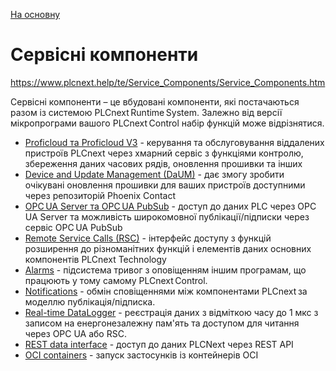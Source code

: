 [На основну](..\README.md)

# Сервісні компоненти 

https://www.plcnext.help/te/Service_Components/Service_Components.htm

Сервісні компоненти – це вбудовані компоненти, які постачаються разом із системою PLCnext Runtime System. Залежно від версії мікропрограми вашого PLCnext Control набір функцій може відрізнятися.

- [Proficloud та Proficloud V3](proficloud/README.md) -  керування та обслуговування віддалених пристроїв PLCnext через хмарний сервіс з функціями контролю, збереження даних часових рядів, оновлення прошивки та інших
- [Device and Update Management (DaUM)](daum/README.md) - дає змогу зробити очікувані оновлення прошивки для ваших пристроїв доступними через репозиторій Phoenix Contact
- [OPC UA Server та OPC UA PubSub](opcua/README.md) - доступ до даних PLC через OPC UA Server та можливість широкомовної публікації/підписки через сервіс OPC UA PubSub
- [Remote Service Calls (RSC)](rsc/README.md) - інтерфейс доступу з функцій розширення до різноманітних функцій і елементів даних основних компонентів PLCnext Technology 
- [Alarms](alarms/README.md) - підсистема тривог з оповіщенням іншим програмам, що працюють у тому самому PLCnext Control.
- [Notifications](notfy/README.md) - обмін сповіщеннями між компонентами PLCnext за моделлю публікація/підписка. 
- [Real-time DataLogger](rtdatalog/README.md) - реєстрація даних з відміткою часу до 1 мкс з записом на енергонезалежну пам'ять та доступом для читання через OPC UA або RSC.
- [REST data interface](rest/README.md) - доступ до даних PLCNext через REST API
- [OCI containers](ocicont/README.md) - запуск застосунків із контейнерів OCI

